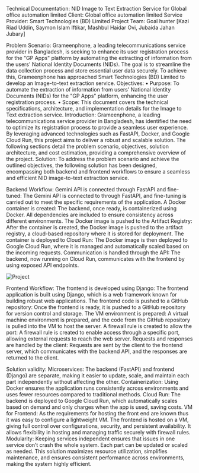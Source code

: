 Technical Documentation: NID Image to Text Extraction Service for Global office automation limited
Client: Global office automation limited
Service Provider: Smart Technologies (BD) Limited
Project Team: Goal hunter [Kazi Riad Uddin, Saymon Islam Iftikar, Mashbul Haidar Ovi, Jubaida Jahan Jubary]

Problem Scenario: Grameenphone, a leading telecommunications service provider in Bangladesh, is seeking to enhance its user registration process for the "GP Apps" platform by automating the extracting of information from the users' National Identity Documents (NIDs). The goal is to streamline the data collection process and store essential user data securely. To achieve this, Grameenphone has approached Smart Technologies (BD) Limited to develop an Image-to-text extraction service. 
Objectives:
•  Purpose: To automate the extraction of information from users' National Identity Documents (NIDs) for the "GP Apps" platform, enhancing the user registration process.
•  Scope: This document covers the technical specifications, architecture, and implementation details for the Image to Text extraction service.
Introduction: Grameenphone, a leading telecommunications service provider in Bangladesh, has identified the need to optimize its registration process to provide a seamless user experience. By leveraging advanced technologies such as FastAPI, Docker, and Google Cloud Run, this project aims to deliver a robust and scalable solution. The following sections detail the problem scenario, objectives, solution architecture, and cost estimation, providing a comprehensive overview of the project.
Solution: To address the problem scenario and achieve the outlined objectives, the following solution has been designed, encompassing both backend and frontend workflows to ensure a seamless and efficient NID image-to-text extraction service.

Backend Workflow:
Gemini API is connected through FastAPI and fine-tuned:
The Gemini API is connected to through FastAPI, and fine-tuning is carried out to meet the specific requirements of the application.
A Docker container is created:
The backend, once ready, is containerized using Docker. All dependencies are included to ensure consistency across different environments.
The Docker image is pushed to the Artifact Registry:
After the container is created, the Docker image is pushed to the artifact registry, a cloud-based repository where it is stored for deployment.
The container is deployed to Cloud Run:
The Docker image is then deployed to Google Cloud Run, where it is managed and automatically scaled based on the incoming requests.
Communication is handled through the API:
The backend, now running on Cloud Run, communicates with the frontend by using exposed API endpoints.

![Project](https://github.com/user-attachments/assets/942d5853-8054-47fe-b8ef-25a59ecb1793)

Frontend Workflow:
The frontend is developed using Django:
The frontend application is built using Django, which is a web framework known for building robust web applications.
The frontend code is pushed to a GitHub repository:
Once the frontend is ready, it is pushed to a GitHub repository for version control and storage.
The VM environment is prepared:
A virtual machine environment is prepared, and the code from the GitHub repository is pulled into the VM to host the server.
A firewall rule is created to allow the port:
A firewall rule is created to enable access through a specific port, allowing external requests to reach the web server.
Requests and responses are handled by the client:
Requests are sent by the client to the frontend server, which communicates with the backend API, and the responses are returned to the client.

Solution validity:
Microservices: The backend (FastAPI) and frontend (Django) are separate, making it easier to update, scale, and maintain each part independently without affecting the other.
Containerization: Using Docker ensures the application runs consistently across environments and uses fewer resources compared to traditional methods.
Cloud Run: The backend is deployed to Google Cloud Run, which automatically scales based on demand and only charges when the app is used, saving costs.
VM for Frontend: As the requirements for hosting the front end are known thus it was easy to configure a lightweight VM. The frontend is hosted on a VM, giving full control over configurations, security, and persistent availability. It allows flexibility in hosting and managing traffic securely with firewall rules.
Modularity: Keeping services independent ensures that issues in one service don’t crash the whole system. Each part can be updated or scaled as needed.
This solution maximizes resource utilization, simplifies maintenance, and ensures consistent performance across environments, making the system highly efficient.
